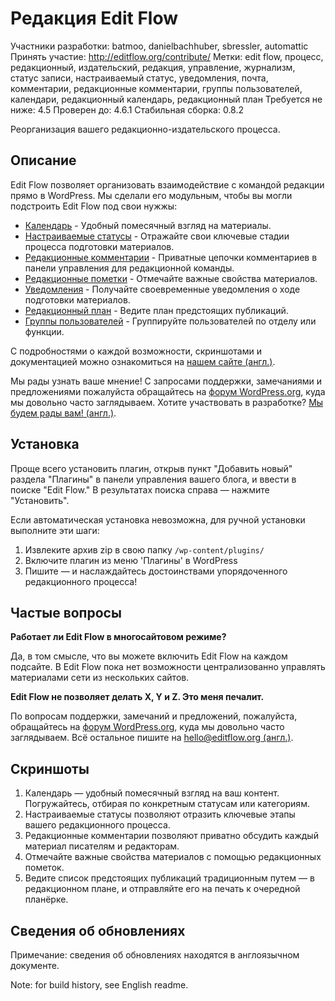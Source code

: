 # Редакция Edit Flow
Участники разработки: batmoo, danielbachhuber, sbressler, automattic
Принять участие: http://editflow.org/contribute/
Метки: edit flow, процесс, редакционный, издательский, редакция, управление, журнализм, статус записи, настраиваемый статус, уведомления, почта, комментарии, редакционные комментарии, группы пользователей, календари, редакционный календарь, редакционный план
Требуется не ниже: 4.5
Проверен до: 4.6.1
Стабильная сборка: 0.8.2

Реорганизация вашего редакционно-издательского процесса.

## Описание

Edit Flow позволяет организовать взаимодействие с командой редакции прямо в WordPress. Мы сделали его модульным, чтобы вы могли подстроить Edit Flow под свои нужжы:

* [Календарь](http://editflow.org/features/calendar/) - Удобный помесячный взгляд на материалы.
* [Настраиваемые статусы](http://editflow.org/features/custom-statuses/) - Отражайте свои ключевые стадии процесса подготовки материалов.
* [Редакционные комментарии](http://editflow.org/features/editorial-comments/) - Приватные цепочки комментариев в панели управления для редакционной команды.
* [Редакционные пометки](http://editflow.org/features/editorial-metadata/) - Отмечайте важные свойства материалов.
* [Уведомления](http://editflow.org/features/notifications/) - Получайте своевременные уведомления о ходе подготовки материалов.
* [Редакционный план](http://editflow.org/features/story-budget/) - Ведите план предстоящих публикаций.
* [Группы пользователей](http://editflow.org/features/user-groups/) - Группируйте пользователей по отделу или функции.

С подробностями о каждой возможности, скриншотами и документацией можно ознакомиться на [нашем сайте (англ.)](http://www.editflow.org/).

Мы рады узнать ваше мнение! C запросами поддержки, замечаниями и предложениями пожалуйста обращайтесь на [форум WordPress.org](http://wordpress.org/tags/edit-flow?forum_id=10), куда мы довольно часто заглядываем. Хотите участвовать в разработке? [Мы будем рады вам! (англ.)](http://editflow.org/contribute/).

## Установка

Проще всего установить плагин, открыв пункт "Добавить новый" раздела "Плагины" в панели управления вашего блога, и ввести в поиске "Edit Flow." В результатах поиска справа — нажмите "Установить".

Если автоматическая установка невозможна, для ручной установки выполните эти шаги:

1. Извлеките архив zip в свою папку `/wp-content/plugins/`
2. Включите плагин из меню 'Плагины' в WordPress
3. Пишите — и наслаждайтесь достоинствами упорядоченного редакционного процесса!

## Частые вопросы

**Работает ли Edit Flow в многосайтовом режиме?**

Да, в том смысле, что вы можете включить Edit Flow на каждом подсайте. В Edit Flow пока нет возможности централизованно управлять материалами сети из нескольких сайтов.

**Edit Flow не позволяет делать X, Y и Z. Это меня печалит.**

По вопросам поддержки, замечаний и предложений, пожалуйста, обращайтесь на [форум WordPress.org](http://wordpress.org/tags/edit-flow?forum_id=10), куда мы довольно часто заглядываем. Всё остальное пишите на [hello@editflow.org (англ.)](mailto:hello@editflow.org).

## Скриншоты

1. Календарь — удобный помесячный взгляд на ваш контент. Погружайтесь, отбирая по конкретным статусам или категориям.
2. Настраиваемые статусы позволяют отразить ключевые этапы вашего редакционного процесса.
3. Редакционные комментарии позволяют приватно обсудить каждый материал писателям и редакторам.
4. Отмечайте важные свойства материалов с помощью редакционных пометок.
5. Ведите список предстоящих публикаций традиционным путем — в редакционном плане, и отправляйте его на печать к очередной планёрке.

## Сведения об обновлениях

Примечание: сведения об обновлениях находятся в англоязычном документе.

Note: for build history, see English readme.
